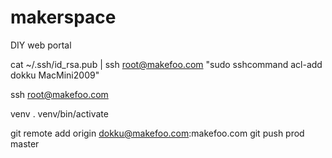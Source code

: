 makerspace
==========

DIY web portal

cat ~/.ssh/id_rsa.pub | ssh root@makefoo.com "sudo sshcommand acl-add dokku MacMini2009"

ssh root@makefoo.com

venv
. venv/bin/activate

git remote add origin dokku@makefoo.com:makefoo.com
git push prod master
